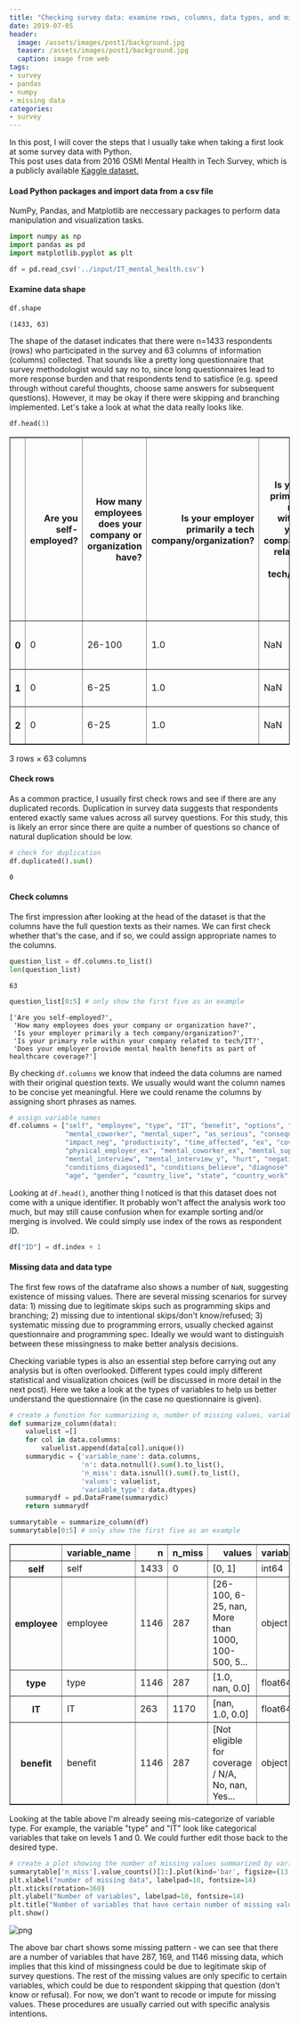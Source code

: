 ```yaml
---
title: "Checking survey data: examine rows, columns, data types, and missing values"
date: 2019-07-05
header:
  image: /assets/images/post1/background.jpg
  teaser: /assets/images/post1/background.jpg
  caption: image from web
tags:
- survey
- pandas
- numpy
- missing data
categories:
- survey
---
```


In this post, I will cover the steps that I usually take when taking a first look at some survey data with Python. <br> 
This post uses data from 2016 OSMI Mental Health in Tech Survey, which is a publicly available [Kaggle dataset.](https://www.kaggle.com/osmi/mental-health-in-tech-2016)

#### Load Python packages and import data from a csv file

NumPy, Pandas, and Matplotlib are neccessary packages to perform data manipulation and visualization tasks. 


```python
import numpy as np
import pandas as pd
import matplotlib.pyplot as plt
```


```python
df = pd.read_csv('../input/IT_mental_health.csv')
```

#### Examine data shape


```python
df.shape
```




    (1433, 63)



The shape of the dataset indicates that there were n=1433 respondents (rows) who participated in the survey and 63 columns of information (columns) collected. That sounds like a pretty long questionnaire that survey methodologist would say no to, since long questionnaires lead to more response burden and that respondents tend to satisfice (e.g. speed through without careful thoughts, choose same answers for subsequent questions). However, it may be okay if there were skipping and branching implemented. Let's take a look at what the data really looks like.


```python
df.head(3)
```




<div>
<style scoped>
    .dataframe tbody tr th:only-of-type {
        vertical-align: middle;
    }

    .dataframe tbody tr th {
        vertical-align: top;
    }

    .dataframe thead th {
        text-align: right;
    }
</style>
<table border="1" class="dataframe">
  <thead>
    <tr style="text-align: right;">
      <th></th>
      <th>Are you self-employed?</th>
      <th>How many employees does your company or organization have?</th>
      <th>Is your employer primarily a tech company/organization?</th>
      <th>Is your primary role within your company related to tech/IT?</th>
      <th>Does your employer provide mental health benefits as part of healthcare coverage?</th>
      <th>Do you know the options for mental health care available under your employer-provided coverage?</th>
      <th>Has your employer ever formally discussed mental health (for example, as part of a wellness campaign or other official communication)?</th>
      <th>Does your employer offer resources to learn more about mental health concerns and options for seeking help?</th>
      <th>Is your anonymity protected if you choose to take advantage of mental health or substance abuse treatment resources provided by your employer?</th>
      <th>If a mental health issue prompted you to request a medical leave from work, asking for that leave would be:</th>
      <th>...</th>
      <th>If you have a mental health issue, do you feel that it interferes with your work when being treated effectively?</th>
      <th>If you have a mental health issue, do you feel that it interferes with your work when NOT being treated effectively?</th>
      <th>What is your age?</th>
      <th>What is your gender?</th>
      <th>What country do you live in?</th>
      <th>What US state or territory do you live in?</th>
      <th>What country do you work in?</th>
      <th>What US state or territory do you work in?</th>
      <th>Which of the following best describes your work position?</th>
      <th>Do you work remotely?</th>
    </tr>
  </thead>
  <tbody>
    <tr>
      <th>0</th>
      <td>0</td>
      <td>26-100</td>
      <td>1.0</td>
      <td>NaN</td>
      <td>Not eligible for coverage / N/A</td>
      <td>NaN</td>
      <td>No</td>
      <td>No</td>
      <td>I don't know</td>
      <td>Very easy</td>
      <td>...</td>
      <td>Not applicable to me</td>
      <td>Not applicable to me</td>
      <td>39</td>
      <td>Male</td>
      <td>United Kingdom</td>
      <td>NaN</td>
      <td>United Kingdom</td>
      <td>NaN</td>
      <td>Back-end Developer</td>
      <td>Sometimes</td>
    </tr>
    <tr>
      <th>1</th>
      <td>0</td>
      <td>6-25</td>
      <td>1.0</td>
      <td>NaN</td>
      <td>No</td>
      <td>Yes</td>
      <td>Yes</td>
      <td>Yes</td>
      <td>Yes</td>
      <td>Somewhat easy</td>
      <td>...</td>
      <td>Rarely</td>
      <td>Sometimes</td>
      <td>29</td>
      <td>male</td>
      <td>United States of America</td>
      <td>Illinois</td>
      <td>United States of America</td>
      <td>Illinois</td>
      <td>Back-end Developer|Front-end Developer</td>
      <td>Never</td>
    </tr>
    <tr>
      <th>2</th>
      <td>0</td>
      <td>6-25</td>
      <td>1.0</td>
      <td>NaN</td>
      <td>No</td>
      <td>NaN</td>
      <td>No</td>
      <td>No</td>
      <td>I don't know</td>
      <td>Neither easy nor difficult</td>
      <td>...</td>
      <td>Not applicable to me</td>
      <td>Not applicable to me</td>
      <td>38</td>
      <td>Male</td>
      <td>United Kingdom</td>
      <td>NaN</td>
      <td>United Kingdom</td>
      <td>NaN</td>
      <td>Back-end Developer</td>
      <td>Always</td>
    </tr>
  </tbody>
</table>
<p>3 rows × 63 columns</p>
</div>



#### Check rows

As a common practice, I usually first check rows and see if there are any duplicated records. Duplication in survey data suggests that respondents entered exactly same values across all survey questions. For this study, this is likely an error since there are quite a number of questions so chance of natural duplication should be low.


```python
# check for duplication
df.duplicated().sum()
```




    0



#### Check columns

The first impression after looking at the head of the dataset is that the columns have the full question texts as their names. We can first check whether that's the case, and if so, we could assign appropriate names to the columns.


```python
question_list = df.columns.to_list()
len(question_list)
```




    63




```python
question_list[0:5] # only show the first five as an example
```




    ['Are you self-employed?',
     'How many employees does your company or organization have?',
     'Is your employer primarily a tech company/organization?',
     'Is your primary role within your company related to tech/IT?',
     'Does your employer provide mental health benefits as part of healthcare coverage?']



By checking `df.columns` we know that indeed the data columns are named with their original question texts. We usually would want the column names to be concise yet meaningful. Here we could rename the columns by assigning short phrases as names.


```python
# assign variable names
df.columns = ["self", "employee", "type", "IT", "benefit", "options", "discussion", "learn", "anoymity", "leave", "mental_employer", "physical_employer",
              "mental_coworker", "mental_super", "as_serious", "consequence", "coverage", "resources", "reveal_client", "impact", "reveal_coworker",
              "impact_neg", "productivity", "time_affected", "ex", "coverage_ex", "options_ex", "discussion_ex", "learn_ex", "anoymity_ex", "mental_employer_ex",
              "physical_employer_ex", "mental_coworker_ex", "mental_super_ex", "as_serious_ex", "consequence_ex", "physical_interview", "physical_interview_y", 
              "mental_interview", "mental_interview_y", "hurt", "negative", "share", "unsupport", "experience", "history", "past", "mental_disorder",
              "conditions_diagosed1", "conditions_believe", "diagnose", "conditions_diagosed2", "treatment", "interfere", "interfere_nottreated",
              "age", "gender", "country_live", "state", "country_work", "state_work", "position", "remote"]
```

Looking at `df.head()`, another thing I noticed is that this dataset does not come with a unique identifier. It probably won't affect the analysis work too much, but may still cause confusion when for example sorting and/or merging is involved. We could simply use index of the rows as respondent ID.


```python
df["ID"] = df.index + 1
```

#### Missing data and data type

The first few rows of the dataframe also shows a number of `NaN`, suggesting existence of missing values. There are several missing scenarios for survey data: 1) missing due to legitimate skips such as programming skips and branching; 2) missing due to intentional skips/don't know/refused; 3) systematic missing due to programming errors, usually checked against questionnaire and programming spec. Ideally we would want to distinguish between these missingness to make better analysis decisions.

Checking variable types is also an essential step before carrying out any analysis but is often overlooked. Different types could imply different statistical and visualization choices (will be discussed in more detail in the next post). Here we take a look at the types of variables to help us better understand the questionnaire (in the case no questionnaire is given).


```python
# create a function for summarizing n, number of missing values, variable types, and values of each variable
def summarize_column(data):
    valuelist =[]
    for col in data.columns:
        valuelist.append(data[col].unique())
    summarydic = {'variable_name': data.columns, 
                  'n': data.notnull().sum().to_list(),
                  'n_miss': data.isnull().sum().to_list(),
                  'values': valuelist,
                  'variable_type': data.dtypes}
    summarydf = pd.DataFrame(summarydic)
    return summarydf
```


```python
summarytable = summarize_column(df)
summarytable[0:5] # only show the first five as an example
```




<div>
<style scoped>
    .dataframe tbody tr th:only-of-type {
        vertical-align: middle;
    }

    .dataframe tbody tr th {
        vertical-align: top;
    }

    .dataframe thead th {
        text-align: right;
    }
</style>
<table border="1" class="dataframe">
  <thead>
    <tr style="text-align: right;">
      <th></th>
      <th>variable_name</th>
      <th>n</th>
      <th>n_miss</th>
      <th>values</th>
      <th>variable_type</th>
    </tr>
  </thead>
  <tbody>
    <tr>
      <th>self</th>
      <td>self</td>
      <td>1433</td>
      <td>0</td>
      <td>[0, 1]</td>
      <td>int64</td>
    </tr>
    <tr>
      <th>employee</th>
      <td>employee</td>
      <td>1146</td>
      <td>287</td>
      <td>[26-100, 6-25, nan, More than 1000, 100-500, 5...</td>
      <td>object</td>
    </tr>
    <tr>
      <th>type</th>
      <td>type</td>
      <td>1146</td>
      <td>287</td>
      <td>[1.0, nan, 0.0]</td>
      <td>float64</td>
    </tr>
    <tr>
      <th>IT</th>
      <td>IT</td>
      <td>263</td>
      <td>1170</td>
      <td>[nan, 1.0, 0.0]</td>
      <td>float64</td>
    </tr>
    <tr>
      <th>benefit</th>
      <td>benefit</td>
      <td>1146</td>
      <td>287</td>
      <td>[Not eligible for coverage / N/A, No, nan, Yes...</td>
      <td>object</td>
    </tr>
  </tbody>
</table>
</div>



Looking at the table above I'm already seeing mis-categorize of variable type. For example, the variable "type" and "IT" look like categorical variables that take on levels 1 and 0. We could further edit those back to the desired type.


```python
# create a plot showing the number of missing values summarized by variable
summarytable['n_miss'].value_counts()[1:].plot(kind='bar', figsize=(13,9))
plt.xlabel("number of missing data", labelpad=10, fontsize=14)
plt.xticks(rotation=360)
plt.ylabel("Number of variables", labelpad=10, fontsize=14)
plt.title("Number of variables that have certain number of missing values", y=1.02, fontsize=15)
plt.show()
```


![png](/assets/images/post1/output_27_0.png)


The above bar chart shows some missing pattern - we can see that there are a number of variables that have 287, 169, and 1146 missing data, which implies that this kind of missingness could be due to legitimate skip of survey questions. The rest of the missing values are only specific to certain variables, which could be due to respondent skipping that question (don't know or refusal). For now, we don't want to recode or impute for missing values. These procedures are usually carried out with specific analysis intentions.
